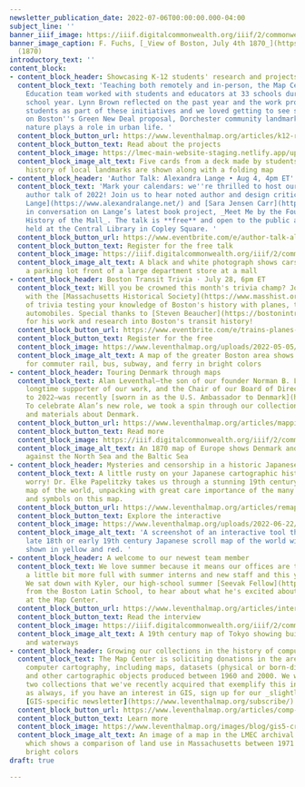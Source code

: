 ```yaml
---
newsletter_publication_date: 2022-07-06T00:00:00.000-04:00
subject_line: ''
banner_iiif_image: https://iiif.digitalcommonwealth.org/iiif/2/commonwealth:x059cb19c/658,2931,9057,2266/full/0/default.jpg
banner_image_caption: F. Fuchs, [_View of Boston, July 4th 1870_](https://collections.leventhalmap.org/search/commonwealth:x059cb183)
  (1870)
introductory_text: ''
content_block:
- content_block_header: Showcasing K-12 students' research and projects
  content_block_text: 'Teaching both remotely and in-person, the Map Center''s K-12
    Education team worked with students and educators at 33 schools during the 2021-22
    school year. Lynn Brown reflected on the past year and the work produced by local
    students as part of these initiatives and we loved getting to see student perspectives
    on Boston''s Green New Deal proposal, Dorchester community landmarks, and how
    nature plays a role in urban life. '
  content_block_button_url: https://www.leventhalmap.org/articles/k12-round-up/
  content_block_button_text: Read about the projects
  content_block_image: https://lmec-main-website-staging.netlify.app/uploads/2022-06-30/tour-your-boston-matthew-dickey.jpeg
  content_block_image_alt_text: Five cards from a deck made by students about the
    history of local landmarks are shown along with a folding map
- content_block_header: 'Author Talk: Alexandra Lange • Aug 4, 4pm ET'
  content_block_text: 'Mark your calendars: we''re thrilled to host our first in-person
    author talk of 2022! Join us to hear noted author and design critic [Alexandra
    Lange](https://www.alexandralange.net/) and [Sara Jensen Carr](https://camd.northeastern.edu/faculty/sara-jensen-carr/)
    in conversation on Lange’s latest book project, _Meet Me by the Fountain: An Inside
    History of the Mall_. The talk is **free** and open to the public and will be
    held at the Central Library in Copley Square. '
  content_block_button_url: https://www.eventbrite.com/e/author-talk-alexandra-lange-on-meet-me-by-the-fountain-tickets-373389186107?aff=July7Newsletter
  content_block_button_text: Register for the free talk
  content_block_image: https://iiif.digitalcommonwealth.org/iiif/2/commonwealth:0g354t14z/full/,1200/0/default.jpg
  content_block_image_alt_text: A black and white photograph shows cars parked in
    a parking lot front of a large department store at a mall
- content_block_header: Boston Transit Trivia · July 28, 6pm ET
  content_block_text: Will you be crowned this month's trivia champ? Join us, along
    with the [Massachusetts Historical Society](https://www.masshist.org/), for night
    of trivia testing your knowledge of Boston's history with planes, trains, and
    automobiles. Special thanks to [Steven Beaucher](https://bostonintransit.com/)
    for his work and research into Boston's transit history!
  content_block_button_url: https://www.eventbrite.com/e/trains-planes-and-automobiles-boston-transit-trivia-tickets-334668411227?aff=July7Newsletter
  content_block_button_text: Register for the free
  content_block_image: https://www.leventhalmap.org/uploads/2022-05-05/transit.jpeg
  content_block_image_alt_text: A map of the greater Boston area shows transit routes
    for commuter rail, bus, subway, and ferry in bright colors
- content_block_header: Touring Denmark through maps
  content_block_text: Alan Leventhal—the son of our founder Norman B. Leventhal, a
    longtime supporter of our work, and the Chair of our Board of Directors from 2020
    to 2022—was recently [sworn in as the U.S. Ambassador to Denmark](https://www.majorityleader.gov/content/hoyer-statement-senate-confirmation-alan-leventhal-ambassador-denmark).
    To celebrate Alan’s new role, we took a spin through our collections to find maps
    and materials about Denmark.
  content_block_button_url: https://www.leventhalmap.org/articles/mapping-denmark/
  content_block_button_text: Read more
  content_block_image: https://iiif.digitalcommonwealth.org/iiif/2/commonwealth:x059cb25h/512,424,6080,2811/,1200/0/default.jpg
  content_block_image_alt_text: An 1870 map of Europe shows Denmark and Sweden set
    against the North Sea and the Baltic Sea
- content_block_header: Mysteries and censorship in a historic Japanese world map
  content_block_text: A little rusty on your Japanese cartographic history? Not to
    worry! Dr. Elke Papelitzky takes us through a stunning 19th century Japanese manuscript
    map of the world, unpacking with great care importance of the many annotations
    and symbols on this map.
  content_block_button_url: https://www.leventhalmap.org/articles/remapping-the-world-in-japan/
  content_block_button_text: Explore the interactive
  content_block_image: https://www.leventhalmap.org/uploads/2022-06-22/japan_map_chat_screenshot.png
  content_block_image_alt_text: 'A screenshot of an interactive tool that shows a
    late 18th or early 19th century Japanese scroll map of the world with countries
    shown in yellow and red. '
- content_block_header: A welcome to our newest team member
  content_block_text: We love summer because it means our offices are typically just
    a little bit more full with summer interns and new staff and this year is no exception!
    We sat down with Kyler, our high-school summer [Seevak Fellow](http://www.learntoquestion.org/class/fellowship/)
    from the Boston Latin School, to hear about what he's excited about for his time
    at the Map Center.
  content_block_button_url: https://www.leventhalmap.org/articles/interview-with-kyler/
  content_block_button_text: Read the interview
  content_block_image: https://iiif.digitalcommonwealth.org/iiif/2/commonwealth:ht250b888/2091,3151,6519,3974/full/0/default.jpg
  content_block_image_alt_text: A 19th century map of Tokyo showing buildings, roads,
    and waterways
- content_block_header: Growing our collections in the history of computer cartography
  content_block_text: The Map Center is soliciting donations in the area of early
    computer cartography, including maps, datasets (physical or born-digital), papers,
    and other cartographic objects produced between 1960 and 2000. We wrote about
    two collections that we've recently acquired that exemplify this interest. (And
    as always, if you have an interest in GIS, sign up for our _slightly_ nerdier,
    [GIS-specific newsletter](https://www.leventhalmap.org/subscribe/)!)
  content_block_button_url: https://www.leventhalmap.org/articles/comp-cart-collections/
  content_block_button_text: Learn more
  content_block_image: https://www.leventhalmap.org/images/blog/gis5-crop.png
  content_block_image_alt_text: An image of a map in the LMEC archival collection
    which shows a comparison of land use in Massachusetts between 1971 and 1985 using
    bright colors
draft: true

---
```

